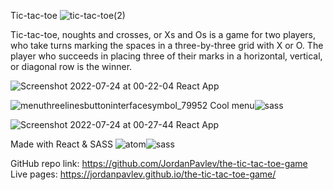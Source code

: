 Tic-tac-toe ![tic-tac-toe(2)](https://user-images.githubusercontent.com/81190043/180622840-4f4e580e-1b37-4eda-bc7b-546d61348791.png)


Tic-tac-toe, noughts and crosses, or Xs and Os is a game for two players, who take turns marking the spaces in a three-by-three grid with X or O.  The player who succeeds in placing three of their marks in a horizontal, vertical, or diagonal row is the winner. 


![Screenshot 2022-07-24 at 00-22-04 React App](https://user-images.githubusercontent.com/81190043/180623277-0e7ad132-7c88-44bd-b163-a34613d9712a.png)

![menuthreelinesbuttoninterfacesymbol_79952](https://user-images.githubusercontent.com/81190043/180623347-b8e8fac0-0313-45c5-ae56-5402a908a4d9.png)
Cool menu![sass](https://user-images.githubusercontent.com/81190043/180623445-08699315-017f-4482-af1d-cf24885a5428.png)




![Screenshot 2022-07-24 at 00-27-44 React App](https://user-images.githubusercontent.com/81190043/180623385-91ea87ee-cddf-4944-8d96-be8ce393f369.png)


Made with React & SASS ![atom](https://user-images.githubusercontent.com/81190043/180623435-31fda233-a3a8-4adb-b67e-a600960e1dd8.png)![sass](https://user-images.githubusercontent.com/81190043/180623451-92dc18dc-7c74-4e70-847f-f5266a1d5045.png)

GitHub repo link: https://github.com/JordanPavlev/the-tic-tac-toe-game
Live pages: https://jordanpavlev.github.io/the-tic-tac-toe-game/
